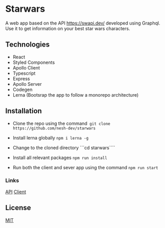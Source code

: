 # Starwars

A web app based on the API https://swapi.dev/  developed using Graphql. Use it to get information on your best star wars characters.

## Technologies
- React 
- Styled Components 
- Apollo Client 
- Typescript 
- Express 
- Apollo Server
- Codegen 
- Lerna (Bootsrap the app to follow a monorepo architecture)

## Installation

- Clone the repo using the command```
git clone https://github.com/nesh-dev/starwars```

- Install lerna globally ```npm i lerna -g```

- Change to the cloned directory ```cd starwars````

- Install all relevant packages ```npm run install```

- Run both the client and sever app using the command ```npm run start```

### Links
[API](https://starwars-api-v1.herokuapp.com/graphql)
[Client](https://starwars-client-v1.herokuapp.com/)

## License
[MIT](https://choosealicense.com/licenses/mit/)
